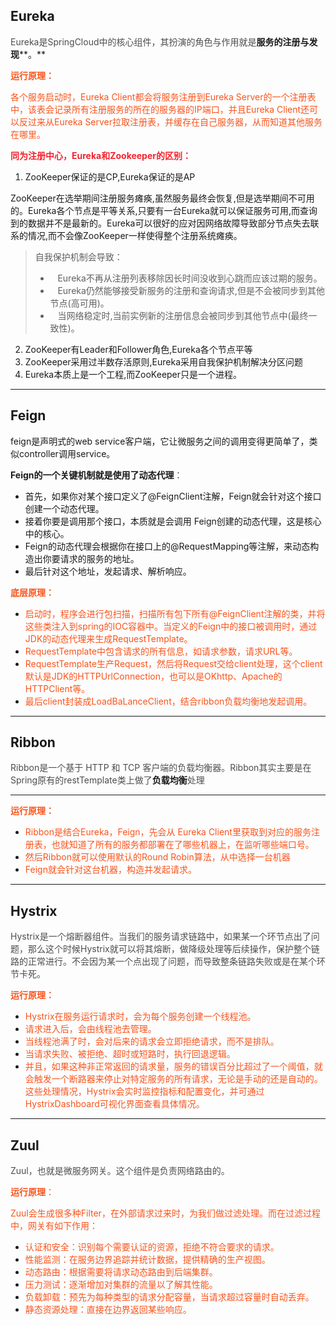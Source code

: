 ## Eureka
<font style="color:#4D4D4D;">Eureka是SpringCloud中的核心组件，其扮演的角色与作用就是</font>**服务的注册与发现****。**

**<font style="color:#FA541C;"></font>**

**<font style="color:#FA541C;">运行原理：</font>**

<font style="color:#FA541C;">各个服务启动时，Eureka Client都会将服务注册到Eureka Server的一个注册表中，该表会记录所有注册服务的所在的服务器的IP端口，并且Eureka Client还可以反过来从Eureka Server拉取注册表，并缓存在自己服务器，从而知道其他服务在哪里。</font>



**<font style="color:#F5222D;">同为注册中心，Eureka和Zookeeper的区别：</font>**

1. ZooKeeper保证的是CP,Eureka保证的是AP

ZooKeeper在选举期间注册服务瘫痪,虽然服务最终会恢复,但是选举期间不可用的。Eureka各个节点是平等关系,只要有一台Eureka就可以保证服务可用,而查询到的数据并不是最新的。Eureka可以很好的应对因网络故障导致部分节点失去联系的情况,而不会像ZooKeeper一样使得整个注册系统瘫痪。

> 自我保护机制会导致：
>
> +    Eureka不再从注册列表移除因长时间没收到心跳而应该过期的服务。
> +    Eureka仍然能够接受新服务的注册和查询请求,但是不会被同步到其他节点(高可用)。
> +    当网络稳定时,当前实例新的注册信息会被同步到其他节点中(最终一致性)。
>

2. ZooKeeper有Leader和Follower角色,Eureka各个节点平等
3. ZooKeeper采用过半数存活原则,Eureka采用自我保护机制解决分区问题
4. Eureka本质上是一个工程,而ZooKeeper只是一个进程。



---

## Feign
feign是声明式的web service客户端，它让微服务之间的调用变得更简单了，类似controller调用service。



**Feign的一个关键机制就是使用了动态代理**<font style="color:#4D4D4D;">：</font>

+ 首先，如果你对某个接口定义了@FeignClient注解，Feign就会针对这个接口创建一个动态代理。
+ 接着你要是调用那个接口，本质就是会调用 Feign创建的动态代理，这是核心中的核心。
+ Feign的动态代理会根据你在接口上的@RequestMapping等注解，来动态构造出你要请求的服务的地址。
+ 最后针对这个地址，发起请求、解析响应。

**<font style="color:#FA541C;"></font>**

**<font style="color:#FA541C;">底层原理：</font>**

+ <font style="color:#FA541C;">启动时，程序会进行包扫描，扫描所有包下所有@FeignClient注解的类，并将这些类注入到spring的IOC容器中。当定义的Feign中的接口被调用时，通过JDK的动态代理来生成RequestTemplate。</font>
+ <font style="color:#FA541C;">RequestTemplate中包含请求的所有信息，如请求参数，请求URL等。</font>
+ <font style="color:#FA541C;">RequestTemplate生产Request，然后将Request交给client处理，这个client默认是JDK的HTTPUrlConnection，也可以是OKhttp、Apache的HTTPClient等。</font>
+ <font style="color:#FA541C;">最后client封装成LoadBaLanceClient，结合ribbon负载均衡地发起调用。</font>



---

## Ribbon
<font style="color:#4D4D4D;">Ribbon是一个基于 HTTP 和 TCP 客户端的负载均衡器。</font><font style="color:#4D4D4D;">Ribbon其实主要是在Spring原有的restTemplate类上做了</font>**负载均衡**<font style="color:#4D4D4D;">处理</font>

****

**<font style="color:#FA541C;">运行原理：</font>**

+ <font style="color:#FA541C;">Ribbon是结合Eureka，Feign，先会从 Eureka Client里获取到对应的服务注册表，也就知道了所有的服务都部署在了哪些机器上，在监听哪些端口号。</font>
+ <font style="color:#FA541C;">然后Ribbon就可以使用默认的Round Robin算法，从中选择一台机器</font>
+ <font style="color:#FA541C;">Feign就会针对这台机器，构造并发起请求。</font>

<font style="color:#FA541C;"></font>



---

## Hystrix
<font style="color:#4D4D4D;">Hystrix是一个熔断器组件。</font><font style="color:#4D4D4D;">当我们的服务请求链路中，如果某一个环节点出了问题，那么这个时候Hystrix就可以将其熔断，做降级处理等后续操作，保护整个链路的正常进行。</font><font style="color:#4D4D4D;">不会因为某一个点出现了问题，而导致整条链路失败或是在某个环节卡死。</font>

<font style="color:#4D4D4D;"></font>

**<font style="color:#FA541C;">运行原理：</font>**

+ <font style="color:#FA541C;">Hystrix在服务运行请求时，会为每个服务创建一个线程池。</font>
+ <font style="color:#FA541C;">请求进入后，会由线程池去管理。</font>
+ <font style="color:#FA541C;">当线程池满了时，会对后来的请求会立即拒绝请求，而不是排队。</font>
+ <font style="color:#FA541C;">当请求失败、被拒绝、超时或短路时，执行回退逻辑。</font>
+ <font style="color:#FA541C;">并且，如果这种非正常返回的请求量，服务的错误百分比超过了一个阈值，就会触发一个断路器来停止对特定服务的所有请求，无论是手动的还是自动的。这些处理情况，Hystrix会实时监控指标和配置变化，并可通过HystrixDashboard可视化界面查看具体情况。</font>



---

## Zuul
<font style="color:#4D4D4D;">Zuul，也就是微服务网关。</font><font style="color:#4D4D4D;">这个组件是负责网络路由的。</font>



**<font style="color:#FA541C;">运行原理</font>**<font style="color:#FA541C;">：</font>

<font style="color:#FA541C;">Zuul会生成很多种Filter，在外部请求过来时，为我们做过滤处理。而在过滤过程中，网关有如下作用：</font>

+ <font style="color:#FA541C;">认证和安全：识别每个需要认证的资源，拒绝不符合要求的请求。</font>
+ <font style="color:#FA541C;">性能监测：在服务边界追踪并统计数据，提供精确的生产视图。</font>
+ <font style="color:#FA541C;">动态路由：根据需要将请求动态路由到后端集群。</font>
+ <font style="color:#FA541C;">压力测试：逐渐增加对集群的流量以了解其性能。</font>
+ <font style="color:#FA541C;">负载卸载：预先为每种类型的请求分配容量，当请求超过容量时自动丢弃。</font>
+ <font style="color:#FA541C;">静态资源处理：直接在边界返回某些响应。</font>



